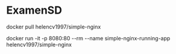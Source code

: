 # ExamenSD

docker pull helencv1997/simple-nginx

docker run -it -p 8080:80  --rm --name simple-nginx-running-app helencv1997/simple-nginx
